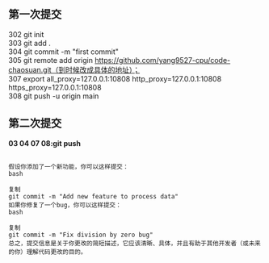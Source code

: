 ## 第一次提交 ##
  302  git init  
  303  git add .  
  304  git commit -m "first commit"  
  305  git remote add origin https://github.com/yang9527-cpu/code-chaosuan.git（到时候改成具体的地址）；  
  307  export all_proxy=127.0.0.1:10808 http_proxy=127.0.0.1:10808 https_proxy=127.0.0.1:10808  
  308  git push -u origin main  
## 第二次提交 ##  
**03 04 07 08:git push**

```  

假设你添加了一个新功能，你可以这样提交：
bash  

复制
git commit -m "Add new feature to process data"
如果你修复了一个bug，你可以这样提交：
bash

复制
git commit -m "Fix division by zero bug"
总之，提交信息是关于你更改的简短描述，它应该清晰、具体，并且有助于其他开发者（或未来的你）理解代码更改的目的。  

```

